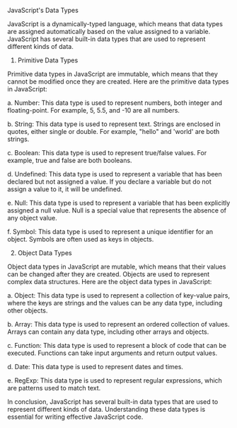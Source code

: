 JavaScript's Data Types

JavaScript is a dynamically-typed language, which means that data types are assigned automatically based on the value assigned to a variable. JavaScript has several built-in data types that are used to represent different kinds of data.

1. Primitive Data Types

Primitive data types in JavaScript are immutable, which means that they cannot be modified once they are created. Here are the primitive data types in JavaScript:

a. Number: This data type is used to represent numbers, both integer and floating-point. For example, 5, 5.5, and -10 are all numbers.

b. String: This data type is used to represent text. Strings are enclosed in quotes, either single or double. For example, "hello" and 'world' are both strings.

c. Boolean: This data type is used to represent true/false values. For example, true and false are both booleans.

d. Undefined: This data type is used to represent a variable that has been declared but not assigned a value. If you declare a variable but do not assign a value to it, it will be undefined.

e. Null: This data type is used to represent a variable that has been explicitly assigned a null value. Null is a special value that represents the absence of any object value.

f. Symbol: This data type is used to represent a unique identifier for an object. Symbols are often used as keys in objects.

2. Object Data Types

Object data types in JavaScript are mutable, which means that their values can be changed after they are created. Objects are used to represent complex data structures. Here are the object data types in JavaScript:

a. Object: This data type is used to represent a collection of key-value pairs, where the keys are strings and the values can be any data type, including other objects.

b. Array: This data type is used to represent an ordered collection of values. Arrays can contain any data type, including other arrays and objects.

c. Function: This data type is used to represent a block of code that can be executed. Functions can take input arguments and return output values.

d. Date: This data type is used to represent dates and times.

e. RegExp: This data type is used to represent regular expressions, which are patterns used to match text.

In conclusion, JavaScript has several built-in data types that are used to represent different kinds of data. Understanding these data types is essential for writing effective JavaScript code.
